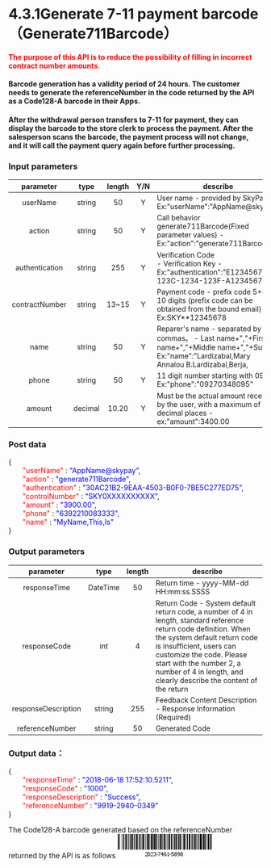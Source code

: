 # 4.3.1Generate 7-11 payment barcode（Generate711Barcode）

#### <font color=red>The purpose of this API is to reduce the possibility of filling in incorrect contract number amounts.</font><br>

#### Barcode generation has a validity period of 24 hours. The customer needs to generate the referenceNumber in the code returned by the API as a Code128-A barcode in their Apps. <br>

#### After the withdrawal person transfers to 7-11 for payment, they can display the barcode to the store clerk to process the payment. After the salesperson scans the barcode, the payment process will not change, and it will call the payment query again before further processing.

### Input parameters
| parameter                        |    type     | length   |Y/N |describe|
| :-------------------------: | :-----------: |:-----:|:----:|--------------------------------|   
|userName|string|50|Y|User name - provided by SkyPay - Ex:"userName":"AppName@skypay"|
|action|string|50|Y|Call behavior<br>generate711Barcode(Fixed parameter values) - Ex:"action":"generate711Barcode"|
|authentication|string |255|Y|Verification Code<br> - Verification Key - Ex:"authentication":"E1234567-123C-1234-123F-A12345670"|
|contractNumber|string|13~15|Y|Payment code - prefix code 5+8-10 digits (prefix code can be obtained from the bound email) - Ex:SKY**12345678|
|name |string |50|Y|Reparer's name - separated by commas。  - Last name+","+First name+","+Middle name+","+Suffix - Ex:"name":"Lardizabal,Mary Annalou B.Lardizabal,Berja,|
|phone |string|50|Y|11 digit number starting with 09 - Ex:"phone":"09270348095"|
|amount |decimal|10.20|Y|Must be the actual amount received by the user, with a maximum of two decimal places -  ex:"amount":3400.00|

### Post data

{<br>
    <font color=red>&ensp;&ensp;&ensp;&ensp;"userName"</font> : <font color=blue>"AppName@skypay"</font>,<br>
    <font color=red>&ensp;&ensp;&ensp;&ensp;"action"</font> : <font color=blue>"generate711Barcode"</font>,<br>
    <font color=red>&ensp;&ensp;&ensp;&ensp;"authentication"</font> : <font color=blue>"30AC21B2-9EAA-4503-B0F0-7BE5C277ED75"</font>,<br>
    <font color=red>&ensp;&ensp;&ensp;&ensp;"controlNumber"</font> : <font color=blue>"SKY0XXXXXXXXXX"</font>,<br>
    <font color=red>&ensp;&ensp;&ensp;&ensp;"amount"</font> : <font color=blue>"3900.00"</font>,<br>
    <font color=red>&ensp;&ensp;&ensp;&ensp;"phone"</font> : <font color=blue>"6392210083333"</font>,<br>
    <font color=red>&ensp;&ensp;&ensp;&ensp;"name"</font> : <font color=blue>"MyName,This,Is"</font><br>
}


### Output parameters
| parameter                        |    type     | length    |describe|
| :-------------------------: | :-----------: |:-----:|--------------------------------|   
|responseTime |DateTime|50|Return time - yyyy-MM-dd HH:mm:ss.SSSS|
|responseCode  |int|4|Return Code - System default return code, a number of 4 in length, standard reference return code definition. When the system default return code is insufficient, users can customize the code. Please start with the number 2, a number of 4 in length, and clearly describe the content of the return|
|responseDescription |string|255| Feedback Content Description - Response Information (Required)|
|referenceNumber|string|50|Generated Code|

### Output data：


{<br>
  <font color=red>&ensp;&ensp;&ensp;&ensp;"responseTime"</font> : <font color=blue>"2018-06-18 17:52:10.5211"</font>,<br>
  <font color=red>&ensp;&ensp;&ensp;&ensp;"responseCode"</font> : <font color=blue>"1000"</font>,<br>
  <font color=red>&ensp;&ensp;&ensp;&ensp;"responseDescription"</font> : <font color=blue>"Success"</font>,<br>
  <font color=red>&ensp;&ensp;&ensp;&ensp;"referenceNumber"</font> : <font color=blue>"9919-2940-0349"</font><br>
}


The Code128-A barcode generated based on the referenceNumber returned by the API is as follows
![](../public/711条形码.png "Shiprock")





